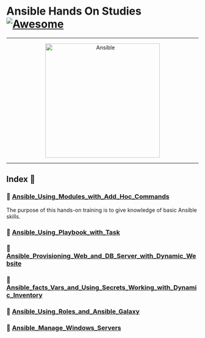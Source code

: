 Ansible Hands On Studies  [![Awesome](https://cdn.rawgit.com/sindresorhus/awesome/d7305f38d29fed78fa85652e3a63e154dd8e8829/media/badge.svg)](https://github.com/sindresorhus/awesome)
===============
<hr>

<p align="center">
    <img alt="Ansible" src="https://cdn.worldvectorlogo.com/logos/ansible.svg" height="300" width="300">
</p>
<hr>

## Index 📜

### 🔖 [Ansible_Using_Modules_with_Add_Hoc_Commands](https://github.com/medipnegiz/ansible_hands_on/tree/main/Ansible_Using_Modules_with_Add_Hoc_Commands)
The purpose of this hands-on training is to give knowledge of basic Ansible skills.

### 🔖 [Ansible_Using_Playbook_with_Task](https://github.com/medipnegiz/ansible_hands_on/tree/main/Ansible_Using_Playbook_with_Task)

### 🔖 [Ansible_Provisioning_Web_and_DB_Server_with_Dynamic_Website](https://github.com/medipnegiz/ansible_hands_on/tree/main/Ansible_Provisioning_Web_and_DB_Server_with_Dynamic_Website)

### 🔖 [Ansible_facts_Vars_and_Using_Secrets_Working_with_Dynamic_Inventory](https://github.com/medipnegiz/ansible_hands_on/tree/main/Ansible_facts_Vars_and_Using_Secrets_Working_with_Dynamic_Inventory)

### 🔖 [Ansible_Using_Roles_and_Ansible_Galaxy](https://github.com/medipnegiz/ansible_hands_on/tree/main/Ansible_Using_Roles_and_Ansible_Galaxy)

### 🔖 [Ansible_Manage_Windows_Servers](https://github.com/medipnegiz/ansible_hands_on/tree/main/Ansible_Manage_Windows_Servers)
